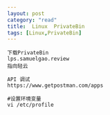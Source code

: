 ```yaml
---
layout: post
category: "read"
title:  Linux  PrivateBin 
tags: [Linux,PrivateBin]
---
```

	
	下载PrivateBin
	lps.samuelgao.review
	指向轻云
	
	API 调试
	https://www.getpostman.com/apps

	#设置环境变量
    vi /etc/profile
